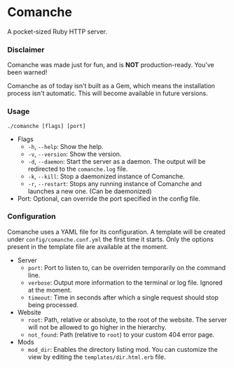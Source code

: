 # Comanche
A pocket-sized Ruby HTTP server.

### Disclaimer

Comanche was made just for fun, and is **NOT** production-ready. You've been warned!

Comanche as of today isn't built as a Gem, which means the installation process isn't automatic. This will become available in future versions.

### Usage

``` shell
./comanche [flags] [port]
```

* Flags
  - `-h`, `--help`: Show the help.
  - `-v`, `--version`: Show the version.
  - `-d`, `--daemon`: Start the server as a daemon. The output will be redirected to the `comanche.log` file.
  - `-k`, `--kill`: Stop a daemonized instance of Comanche.
  - `-r`, `--restart`: Stops any running instance of Comanche and launches a new one. (Can be daemonized)
* Port: Optional, can override the port specified in the config file.

### Configuration

Comanche uses a YAML file for its configuration. A template will be created under `config/comanche.conf.yml` the first time it starts. Only the options present in the template file are available at the moment.

* Server
  - `port`: Port to listen to, can be overriden temporarily on the command line.
  - `verbose`: Output more information to the terminal or log file. Ignored at the moment.
  - `timeout`: Time in seconds after which a single request should stop being processed.
* Website
  - `root`: Path, relative or absolute, to the root of the website. The server will not be allowed to go higher in the hierarchy.
  - `not_found`: Path (relative to `root`) to your custom 404 error page.
* Mods
  - `mod_dir`: Enables the directory listing mod. You can customize the view by editing the `templates/dir.html.erb` file.
